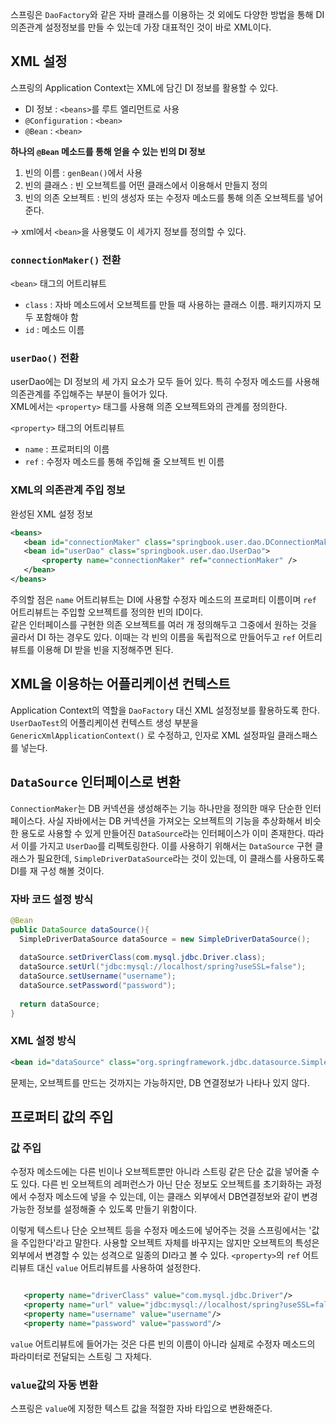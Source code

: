 
스프링은 `DaoFactory`와 같은 자바 클래스를 이용하는 것 외에도 다양한 방법을 통해 DI 의존관계 설정정보를 만들 수 있는데 가장 대표적인 것이 바로 XML이다.
 
 
 ## XML 설정 
 스프링의 Application Context는 XML에 담긴 DI 정보를 활용할 수 있다.
  - DI 정보 : `<beans>`를 루트 엘리먼트로 사용
  - `@Configuration` : `<bean>`
  - `@Bean` : `<bean>`
  
 **하나의 `@Bean` 메소드를 통해 얻을 수 있는 빈의 DI 정보**
 1. 빈의 이름 : `genBean()`에서 사용 
 2. 빈의 클래스 : 빈 오브젝트를 어떤 클래스에서 이용해서 만들지 정의
 3. 빈의 의존 오브젝트 : 빈의 생성자 또는 수정자 메소드를 통해 의존 오브젝트를 넣어준다. 
 
 -> xml에서 `<bean>`을 사용햊도 이 세가지 정보를 정의할 수 있다. 
 
 ### `connectionMaker()` 전환
 
 `<bean>` 태그의 어트리뷰트
 - `class` : 자바 메소드에서 오브젝트를 만들 때 사용하는 클래스 이름. 패키지까지 모두 포함해야 함  
 - `id` : 메소드 이름
 
 ### `userDao()` 전환 
 userDao에는 DI 정보의 세 가지 요소가 모두 들어 있다. 특히 수정자 메소드를 사용해 의존관계를 주입해주는 부분이 들어가 있다.  
 XML에서는 `<property>` 태그를 사용해 의존 오브젝트와의 관계를 정의한다. 
 
 `<property>` 태그의 어트리뷰트 
 - `name` : 프로퍼티의 이름 
 - `ref` : 수정자 메소드를 통해 주입해 줄 오브젝트 빈 이름
  
 ### XML의 의존관계 주입 정보
 
 완성된 XML 설정 정보 
 ```xml
 <beans>
    <bean id="connectionMaker" class="springbook.user.dao.DConnectionMaker"/>
    <bean id="userDao" class="springbook.user.dao.UserDao">
        <property name="connectionMaker" ref="connectionMaker" />
    </bean>
 </beans>
```
 주의할 점은 `name` 어트리뷰트는 DI에 사용할 수정자 메소드의 프로퍼티 이름이며 `ref` 어트리뷰트는 주입할 오브젝트를 정의한 빈의 ID이다.  
 같은 인터페이스를 구현한 의존 오브젝트를 여러 개 정의해두고 그중에서 원하는 것을 골라서 DI 하는 경우도 있다. 이때는 각 빈의 이름을 독립적으로 만들어두고 `ref` 어트리뷰트를 이용해 DI 받을 빈을 지정해주면 된다.
 
 ## XML을 이용하는 어플리케이션 컨텍스트 
 
 Application Context의 역할을 `DaoFactory` 대신 XML 설정정보를 활용하도록 한다.  
 `UserDaoTest`의 어플리케이션 컨텍스트 생성 부분을 `GenericXmlApplicationContext()` 로 수정하고, 인자로 XML 설정파일 클래스패스를 넣는다.
  
  
 ## `DataSource` 인터페이스로 변환 
 `ConnectionMaker`는 DB 커넥션을 생성해주는 기능 하나만을 정의한 매우 단순한 인터페이스다. 사실 자바에서는 DB 커넥션을 가져오는 오브젝트의 기능을 추상화해서 비슷한 용도로 사용할 수 있게 만들어진 `DataSource`라는 인터페이스가 이미 존재한다. 따라서 이를 가지고 `UserDao`를 리펙토링한다. 
 이를 사용하기 위해서는 `DataSource` 구현 클래스가 필요한데, `SimpleDriverDataSource`라는 것이 있는데, 이 클래스를 사용하도록 DI를 재 구성 해볼 것이다. 
  
  ### 자바 코드 설정 방식
  ```java
  @Bean
  public DataSource dataSource(){
    SimpleDriverDataSource dataSource = new SimpleDriverDataSource();
    
    dataSource.setDriverClass(com.mysql.jdbc.Driver.class);
    dataSource.setUrl("jdbc:mysql://localhost/spring?useSSL=false");
    dataSource.setUsername("username");
    dataSource.setPassword("password");
    
    return dataSource;
  }

```
 
 ### XML 설정 방식 
 
 ```xml
 <bean id="dataSource" class="org.springframework.jdbc.datasource.SimpleDriverDataSource"/>
```
 문제는, 오브젝트를 만드는 것까지는 가능하지만, DB 연결정보가 나타나 있지 않다. 
 
 ## 프로퍼티 값의 주입
 ### 값 주입 
 수정자 메소드에는 다른 빈이나 오브젝트뿐만 아니라 스트링 같은 단순 값을 넣어줄 수도 있다. 
 다른 빈 오브젝트의 레퍼런스가 아닌 단순 정보도 오브젝트를 초기화하는 과정에서 수정자 메소드에 넣을 수 있는데, 이는 클래스 외부에서 DB연결정보와 같이 변경 가능한 정보를 설정해줄 수 있도록 만들기 위함이다.   
 
 이렇게 텍스트나 단순 오브젝트 등을 수정자 메소드에 넣어주는 것을 스프링에서는 '값을 주입한다'라고 말한다. 사용할 오브젝트 자체를 바꾸지는 않지만 오브젝트의 특성은 외부에서 변경할 수 있는 성격으로 일종의 DI라고 볼 수 있다. 
 `<property>`의 `ref` 어트리뷰트 대신 `value` 어트리뷰트를 사용하여 설정한다. 
 
 ```xml

    <property name="driverClass" value="com.mysql.jdbc.Driver"/>
    <property name="url" value="jdbc:mysql://localhost/spring?useSSL=false"/>
    <property name="username" value="username"/>
    <property name="password" value="password"/>
```
 `value` 어트리뷰트에 들어가는 것은 다른 빈의 이름이 아니라 실제로 수정자 메소드의 파라미터로 전달되는 스트링 그 자체다. 
 
 ### `value`값의 자동 변환 
 
 스프링은 `value`에 지정한 텍스트 값을 적절한 자바 타입으로 변환해준다. 
 